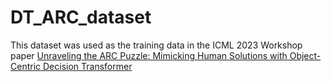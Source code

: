 # DT_ARC_dataset

This dataset was used as the training data in the ICML 2023 Workshop paper [Unraveling the ARC Puzzle: Mimicking Human Solutions with Object-Centric Decision Transformer](https://arxiv.org/abs/2306.08204)